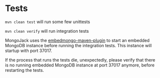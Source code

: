 Tests
=====

`mvn clean test` will run some few unittests

`mvn clean verify` will run integration tests

MongoJack uses the [embedmongo-maven-plugin](https://github.com/joelittlejohn/embedmongo-maven-plugin) to start an embedded MongoDB instance before running the integration tests. This instance will startup with port 37017.

If the process that runs the tests die, unexpectedly, please verify that there is no running embedded MongoDB instance at port 37017 anymore, before restarting the tests.

